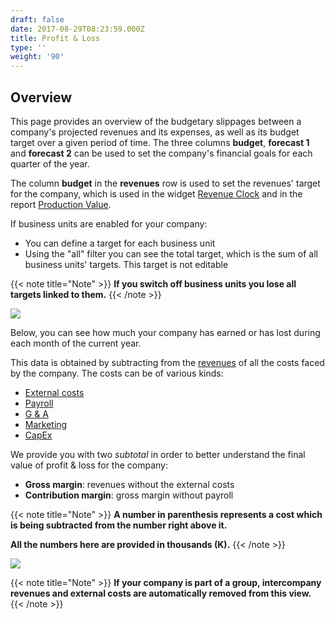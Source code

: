 ```yaml
---
draft: false
date: 2017-08-29T08:23:59.000Z
title: Profit & Loss
type: ''
weight: '90'
---
```


## Overview

This page provides an overview of the budgetary slippages between a company's projected revenues and  its expenses, as well as its budget target over a given period of time. The three columns **budget**, **forecast 1** and **forecast 2** can be used to set the company's financial goals for each quarter of the year.

The column **budget** in the **revenues** row is used to set the revenues' target for the company, which is used in the widget [Revenue Clock](/dashboard/index/#revenue-clock) and in the report [Production Value](/reports/index/#production-value).

If business units are enabled for your company:

* You can define a target for each business unit
* Using the "all" filter you can see the total target, which is the sum of all business units' targets. This target is not editable

{{< note title="Note" >}}
**If you switch off business units you lose all targets linked to them.**
{{< /note >}}

![](</uploads/Schermata 2023-06-09 alle 08.28.03.png>)

Below, you can see how much your company has earned or has lost during each month of the current year.

This data is obtained by subtracting from the [revenues](http://support.wethod.com/revenues/index/#) of all the costs faced by the company. The costs can be of various kinds:

* [External costs](http://support.wethod.com/external-costs/index/#)
* [Payroll](http://support.wethod.com/payroll/index/#)
* [G & A](http://support.wethod.com/general-admin/index/#)
* [Marketing](http://support.wethod.com/marketing/index/#)
* [CapEx](http://support.wethod.com/capex/index/)

We provide you with two *subtotal* in order to better understand the final value of profit & loss for the company:

* **Gross margin**: revenues without the external costs
* **Contribution margin**: gross margin without payroll

{{< note title="Note" >}}
**A number in parenthesis represents a cost which is being subtracted from the number right above it.**

**All the numbers here are provided in thousands (K).**
{{< /note >}}

![](</uploads/Schermata 2023-06-09 alle 08.30.56.png>)

{{< note title="Note" >}}
**If your company is part of a group, intercompany revenues and external costs are automatically removed from this view.**
{{< /note >}}
